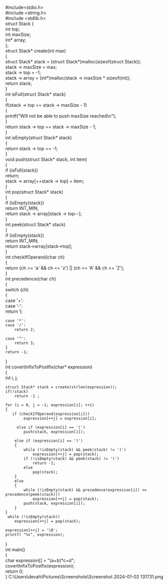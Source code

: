 #include<stdio.h>  
#include <string.h>    
#include <stdlib.h>   
struct Stack {   
    int top;   
    int maxSize;  
    int* array;   
};    
struct Stack* create(int max)   
{   
    struct Stack* stack = (struct Stack*)malloc(sizeof(struct Stack));   
    stack -> maxSize = max;   
    stack -> top = -1;   
    stack -> array = (int*)malloc(stack -> maxSize * sizeof(int));  
    return stack;   
}    
int isFull(struct Stack* stack)   
{   
    if(stack -> top == stack -> maxSize - 1)  
    {  
        printf("Will not be able to push maxSize reached\n");  
    }  
    return stack -> top == stack -> maxSize - 1;   
}    
int isEmpty(struct Stack* stack)   
{   
    return stack -> top == -1;   
}   
void push(struct Stack* stack, int item)   
{   
    if (isFull(stack))   
        return;   
    stack -> array[++stack -> top] = item;   
}  
int pop(struct Stack* stack)   
{   
    if (isEmpty(stack))   
        return INT_MIN;   
    return stack -> array[stack -> top--];   
}    
int peek(struct Stack* stack)   
{   
    if (isEmpty(stack))   
        return INT_MIN;   
    return stack->array[stack->top];   
}   
int checkIfOperand(char ch)   
{   
    return (ch >= 'a' && ch <= 'z') || (ch >= 'A' && ch <= 'Z');   
}   
int precedence(char ch)   
{   
    switch (ch)   
    {   
    case '+':   
    case '-':   
        return 1;   

    case '*':   
    case '/':   
        return 2;   

    case '^':   
        return 3;   
    }   
    return -1;   
}   
int covertInfixToPostfix(char* expression)   
{   
    int i, j;   

    struct Stack* stack = create(strlen(expression));   
    if(!stack)  
        return -1 ;   

    for (i = 0, j = -1; expression[i]; ++i)   
    {   
       if (checkIfOperand(expression[i]))   
            expression[++j] = expression[i];   

         else if (expression[i] == '(')   
            push(stack, expression[i]);   

        else if (expression[i] == ')')   
        {   
            while (!isEmpty(stack) && peek(stack) != '(')   
                expression[++j] = pop(stack);   
            if (!isEmpty(stack) && peek(stack) != '(')   
                return -1;          
            else  
                pop(stack);   
        }   
        else  
        {   
            while (!isEmpty(stack) && precedence(expression[i]) <= precedence(peek(stack)))   
                expression[++j] = pop(stack);   
            push(stack, expression[i]);   
        }     
    }   
     while (!isEmpty(stack))   
        expression[++j] = pop(stack);   

    expression[++j] = '\0';   
    printf( "%s", expression);   
}   
int main()  
{  
char expression[] = "(a+b)*c+d";   
    covertInfixToPostfix(expression);   
    return 0;   
} 
C:\Users\devah\Pictures\Screenshots\Screenshot 2024-01-02 131731.png
